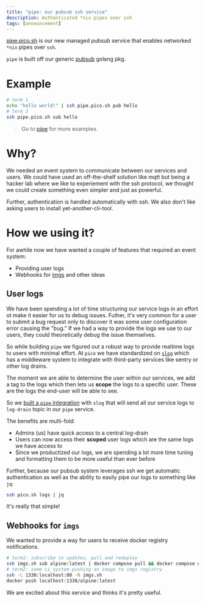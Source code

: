 ```yaml
---
title: "pipe: our pubsub ssh service"
description: Authenticated *nix pipes over ssh
tags: [announcement]
---
```


[pipe.pico.sh](https://pipe.pico.sh) is our new managed pubsub service that
enables networked `*nix` pipes over `ssh`.

`pipe` is built off our generic [pubsub](https://github.com/picosh/pubsub)
golang pkg.

# Example

```bash
# term 1
echo "hello world!" | ssh pipe.pico.sh pub hello
# term 2
ssh pipe.pico.sh sub hello
```

> Go to [pipe](https://pipe.pico.sh) for more examples.

# Why?

We needed an event system to communicate between our services and users. We
could have used an off-the-shelf solution like mqtt but being a hacker lab where
we like to experiement with the ssh protocol, we thought we could create
something even simpler and just as powerful.

Further, authentication is handled automatically with ssh. We also don't like
asking users to install yet-another-cli-tool.

# How we using it?

For awhile now we have wanted a couple of features that required an event
system:

- Providing user logs
- Webhooks for [imgs](https://pico.sh/imgs) and other ideas

## User logs

We have been spending a lot of time structuring our service logs in an effort ot
make it easier for us to debug issues. Futher, it's very common for a user to
submit a bug request only to discover it was some user configuration error
causing the "bug." If we had a way to provide the logs we use to our users, they
could theoretically debug the issue themselves.

So while building `pipe` we figured out a robust way to provide realtime logs to
users with minimal effort. At `pico` we have standardized on
[`slog`](https://pkg.go.dev/log/slog) which has a middleware system to integrate
with third-party services like sentry or other log drains.

The moment we are able to determine the user within our services, we add a tag
to the logs which then lets us **scope** the logs to a specific user. These are
the logs the end-user will be able to see.

So we
[built a `pipe` integration](https://github.com/picosh/pubsub/blob/main/log/log.go#L311)
with `slog` that will send all our service logs to `log-drain` topic in our
`pipe` service.

The benefits are multi-fold:

- Admins (us) have quick access to a central log-drain
- Users can now access their **scoped** user logs which are the same logs we
  have access to
- Since we productized our logs, we are spending a lot more time tuning and
  formatting them to be more useful than ever before

Further, because our pubsub system leverages ssh we get automatic authentication
as well as the ability to easily pipe our logs to something like `jq`:

```bash
ssh pico.sh logs | jq
```

It's really that simple!

## Webhooks for `imgs`

We wanted to provide a way for users to receive docker registry notifications.

```bash
# term1: subscribe to updates, pull and redeploy
ssh imgs.sh sub alpine:latest | docker compose pull && docker compose up -d
# term2: some ci system pushing an image to imgs registry
ssh -L 1338:localhost:80 -N imgs.sh
docker push localhost:1338/alpine:latest
```

We are excited about this service and thinks it's pretty useful.
